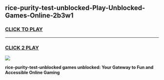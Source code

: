 
## rice-purity-test-unblocked-Play-Unblocked-Games-Online-2b3w1
<h3>
<a href="https://premium76.site?title=rice-purity-test-unblocked&ref=25A">CLICK TO PLAY</a></h3>
<hr>

<h3>
<a href="https://premium76.site?title=rice-purity-test-unblocked&ref=25A">CLICK 2 PLAY</a>
  
</h3>

<a href="https://premium76.site?title=rice-purity-test-unblocked&ref=25A"><img src="https://clearcache.store/games.png"></a>


**rice-purity-test-unblocked games unblocked: Your Gateway to Fun and Accessible Online Gaming**
